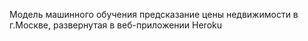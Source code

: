 Модель машинного обучения предсказание цены недвижимости в г.Москве, развернутая в веб-приложении Heroku
